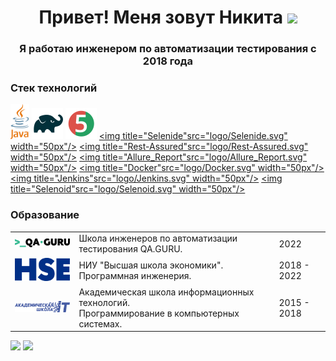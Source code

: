 <h1 align="center">Привет! Меня зовут Никита
<img src="https://github.com/blackcater/blackcater/raw/main/images/Hi.gif" height="32"/></h1>
<h3 align="center">Я работаю инженером по автоматизации тестирования с 2018 года</h3>

### Cтек технологий

<a href="#"><img title="Java" src="logo/java.svg" width="30px"/></a>
<a href="#"><img title="Gradle" src="logo/Gradle.svg" width="50px"/></a>
<a href="#"><img title="JUnit5" src="logo/JUnit5.svg" width="50px"/></a>
<a href="#"><img title="Selenide"src="logo/Selenide.svg" width="50px"/></a>
<a href="#"><img title="Rest-Assured"src="logo/Rest-Assured.svg" width="50px"/></a>
<a href="#"><img title="Allure_Report"src="logo/Allure_Report.svg" width="50px"/></a>
<a href="#"><img title="Docker"src="logo/Docker.svg" width="50px"/></a>
<a href="#"><img title="Jenkins"src="logo/Jenkins.svg" width="50px"/></a>
<a href="#"><img title="Selenoid"src="logo/Selenoid.svg" width="50px"/></a>

### Образование

 <table width="100%" cellspacing="0" cellpadding="5">
    <tr >
        <td align="center"><a href="http://qa.guru/" target="_blank" rel="noopener noreferrer"><img style="width:150px" src="img/qaGuru.svg"></a></td>
        <td>Школа инженеров по автоматизации тестирования QA.GURU.</td>
        <td>2022</td>
    </tr>
    <tr>
        <td align="center">
            <a href="https://perm.hse.ru/" target="_blank" rel="noopener noreferrer"><img style="width:90px" src="/img/01_Abbreviation_ENG_PANTONE.svg"></a>
        </td>
        <td>
            НИУ "Высшая школа экономики".
            <br>Программная инженерия.
        </td>
        <td>2018 - 2022</td>
    </tr>
    <tr>
        <td align="center">
            <a href="https://itcollege59.ru/" target="_blank" rel="noopener noreferrer"><img style="width:150px" src="/img/itCollege59.svg"></a>
        </td>
        <td>
            Академическая школа информационных технологий.
            <br>Программирование в компьютерных системах.
        </td>
        <td>2015 - 2018</td>
    </tr>
</table>

<a href="#"><img src="https://github-readme-stats.vercel.app/api?username=NikitaDanshin415"/></a>
<a href="#"><img src="https://github-profile-summary-cards.vercel.app/api/cards/repos-per-language?username=NikitaDanshin415&theme=nord_bright"/></a>




